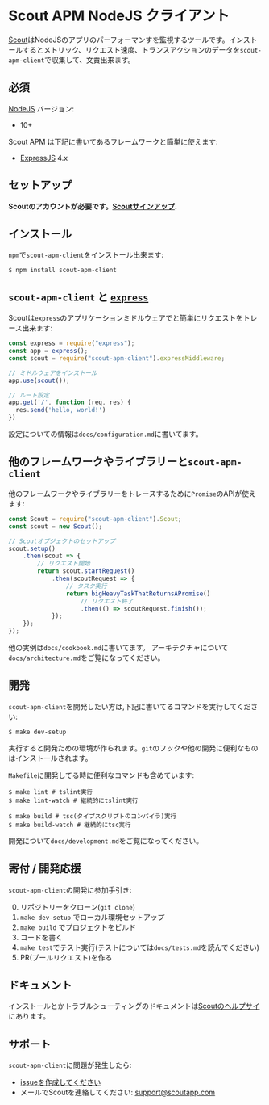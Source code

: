 # Scout APM NodeJS クライアント #

[Scout](https://www.scoutapp.com)はNodeJSのアプリのパーフォーマンすを監視するツールです。インストールするとメトリック、リクエスト速度、トランスアクションのデータを`scout-apm-client`で収集して、文責出来ます。

## 必須

[NodeJS](https://nodejs.org) バージョン:
- 10+

Scout APM は下記に書いてあるフレームワークと簡単に使えます:
- [ExpressJS](https://expressjs.com) 4.x

## セットアップ

__Scoutのアカウントが必要です。[Scoutサインアップ](https://apm.scoutapp.com/users/sign_up).__

## インストール

`npm`で`scout-apm-client`をインストール出来ます:

```shell
$ npm install scout-apm-client
```

## `scout-apm-client` と [`express`](https://expressjs.com/)

Scoutは`express`のアプリケーションミドルウェアでと簡単にリクエストをトレース出来ます:

```javascript
const express = require("express");
const app = express();
const scout = require("scout-apm-client").expressMiddleware;

// ミドルウェアをインストール
app.use(scout());

// ルート設定
app.get('/', function (req, res) {
  res.send('hello, world!')
})
```

設定についての情報は`docs/configuration.md`に書いてます。

## 他のフレームワークやライブラリーと`scout-apm-client` ##

他のフレームワークやライブラリーをトレースするために`Promise`のAPIが使えます:

```javascript
const Scout = require("scout-apm-client").Scout;
const scout = new Scout();

// Scoutオブジェクトのセットアップ
scout.setup()
    .then(scout => {
        // リクエスト開始
        return scout.startRequest()
            .then(scoutRequest => {
                // タスク実行
                return bigHeavyTaskThatReturnsAPromise()
                    // リクエスト終了
                    .then(() => scoutRequest.finish());
            });
    });
});
```

他の実例は`docs/cookbook.md`に書いてます。
アーキテクチャについて `docs/architecture.md`をご覧になってください。

## 開発

`scout-apm-client`を開発したい方は,下記に書いてるコマンドを実行してください:

```shell
$ make dev-setup
```

実行すると開発ための環境が作られます。`git`のフックや他の開発に便利なものはインストールされます。

`Makefile`に開発してる時に便利なコマンドも含めています:

```
$ make lint # tslint実行
$ make lint-watch # 継続的にtslint実行

$ make build # tsc(タイプスクリプトのコンパイラ)実行
$ make build-watch # 継続的にtsc実行
```

開発について`docs/development.md`をご覧になってください。

## 寄付 / 開発応援

`scout-apm-client`の開発に参加手引き:

0. リポジトリーをクローン(`git clone`)
1. `make dev-setup` でローカル環境セットアップ
2. `make build` でプロジェクトをビルド
3. コードを書く
4. `make test`でテスト実行(テストについては`docs/tests.md`を読んでください)
5. PR(プールリクエスト)を作る

## ドキュメント

インストールとかトラブルシューティングのドキュメントは[Scoutのヘルプサイ](http://help.apm.scoutapp.com/#nodejs-client)にあります。

## サポート

`scout-apm-client`に問題が発生したら:

- [issueを作成してください](https://github.com/scoutapp/scout_apm_node/issues/new)
- メールでScoutを連絡してください: [support@scoutapp.com](mailto://support@scoutapp.com)
